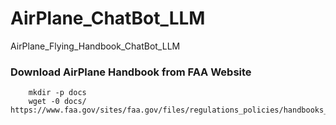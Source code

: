 # AirPlane_ChatBot_LLM
AirPlane_Flying_Handbook_ChatBot_LLM


### Download AirPlane Handbook from FAA Website
```
    mkdir -p docs
    wget -0 docs/ https://www.faa.gov/sites/faa.gov/files/regulations_policies/handbooks_manuals/aviation/airplane_handbook/00_afh_full.pdf
```